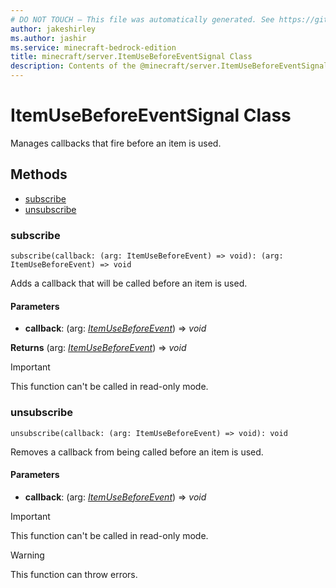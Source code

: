 ```yaml
---
# DO NOT TOUCH — This file was automatically generated. See https://github.com/mojang/minecraftapidocsgenerator to modify descriptions, examples, etc.
author: jakeshirley
ms.author: jashir
ms.service: minecraft-bedrock-edition
title: minecraft/server.ItemUseBeforeEventSignal Class
description: Contents of the @minecraft/server.ItemUseBeforeEventSignal class.
---
```

# ItemUseBeforeEventSignal Class

Manages callbacks that fire before an item is used.

## Methods
- [subscribe](#subscribe)
- [unsubscribe](#unsubscribe)

### **subscribe**
`
subscribe(callback: (arg: ItemUseBeforeEvent) => void): (arg: ItemUseBeforeEvent) => void
`

Adds a callback that will be called before an item is used.

#### **Parameters**
- **callback**: (arg: [*ItemUseBeforeEvent*](ItemUseBeforeEvent.md)) => *void*

**Returns** (arg: [*ItemUseBeforeEvent*](ItemUseBeforeEvent.md)) => *void*

> [!IMPORTANT]
> This function can't be called in read-only mode.

### **unsubscribe**
`
unsubscribe(callback: (arg: ItemUseBeforeEvent) => void): void
`

Removes a callback from being called before an item is used.

#### **Parameters**
- **callback**: (arg: [*ItemUseBeforeEvent*](ItemUseBeforeEvent.md)) => *void*

> [!IMPORTANT]
> This function can't be called in read-only mode.

> [!WARNING]
> This function can throw errors.
